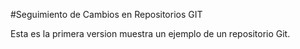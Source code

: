 #Seguimiento de Cambios en Repositorios GIT

Esta es la primera version muestra un ejemplo de un repositorio Git.